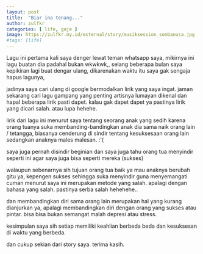 ```yaml
---
layout: post
title:  "Biar ina tenang..."
author: zulfkr
categories: [ life, gaje ]
image: https://zulfkr.my.id/external/story/musiksession_sombanusa.jpg
#tags: [life]
---
```


Lagu ini pertama kali saya denger lewat teman whatsapp saya, mikirnya ini lagu buatan dia padahal bukan wkwkwk,, selang beberapa bulan saya kepikiran lagi buat dengar ulang, dikarenakan waktu itu saya gak sengaja hapus lagunya, 

jadinya saya cari ulang di google bermodalkan lirik yang saya ingat. jaman sekarang cari lagu gampang yang penting artisnya lumayan dikenal dan hapal beberapa lirik pasti dapet. kalau gak dapet dapet ya pastinya lirik yang dicari salah. atau lupa hehehe.

lirik dari lagu ini menurut saya tentang seorang anak yang sedih karena orang tuanya suka membanding-bandingkan anak dia sama naik orang lain / tetangga, biasanya cenderung di sindir tentang kesuksesaan orang lain sedangkan anaknya males malesan. :'( 

saya juga pernah disindir beginian dan saya juga tahu orang tua menyindir seperti ini agar saya juga bisa seperti mereka (sukses)

walaupun sebenarnya sih tujuan orang tua baik ya mau anaknya berubah gitu ya, kepengen sukses sehingga suka menyindir guna menyemangati cuman menurut saya ini merupakan metode yang salah. apalagi dengan bahasa yang salah. pastinya serba salah hehehehe..

dan membandingkan diri sama orang lain merupakan hal yang kurang dianjurkan ya, apalagi membandingkan diri dengan orang yang sukses atau pintar. bisa bisa bukan semangat malah depresi atau stress.

kesimpulan saya sih setiap memiliki keahlian berbeda beda dan kesuksesan di waktu yang berbeda.

dan cukup sekian dari story saya.
terima kasih.